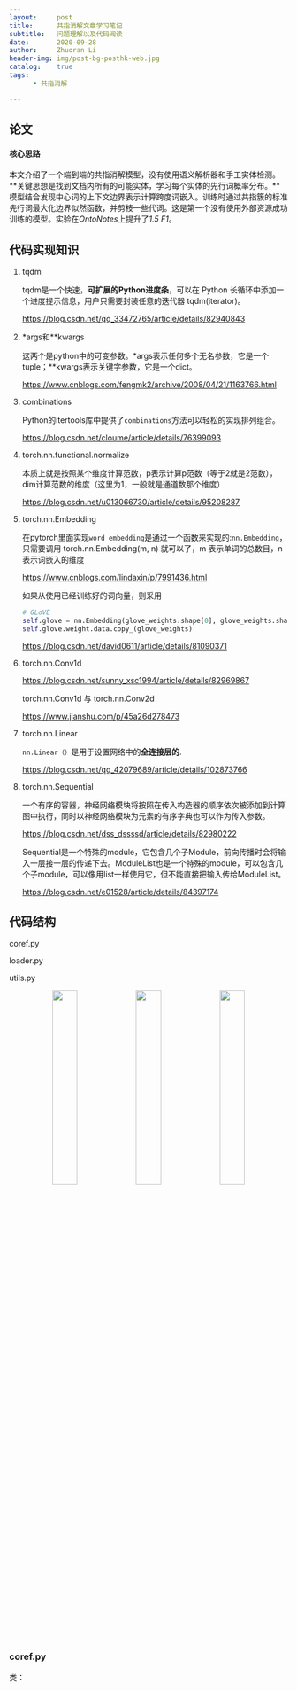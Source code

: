 ```yaml
---
layout:     post
title:      共指消解文章学习笔记
subtitle:   问题理解以及代码阅读
date:       2020-09-28
author:     Zhuoran Li
header-img: img/post-bg-posthk-web.jpg
catalog:    true
tags:
      - 共指消解

---
```


## 论文

#### 核心思路

本文介绍了一个端到端的共指消解模型，没有使用语义解析器和手工实体检测。**关键思想是找到文档内所有的可能实体，学习每个实体的先行词概率分布。**模型结合发现中心词的上下文边界表示计算跨度词嵌入。训练时通过共指簇的标准先行词最大化边界似然函数，并剪枝一些代词。这是第一个没有使用外部资源成功训练的模型。实验在*OntoNotes*上提升了*1.5 F1*。

## 代码实现知识

1. tqdm 

   tqdm是一个快速，**可扩展的Python进度条**，可以在 Python 长循环中添加一个进度提示信息，用户只需要封装任意的迭代器 tqdm(iterator)。

   https://blog.csdn.net/qq_33472765/article/details/82940843

2. *args和**kwargs

   这两个是python中的可变参数。*args表示任何多个无名参数，它是一个tuple；**kwargs表示关键字参数，它是一个dict。

   https://www.cnblogs.com/fengmk2/archive/2008/04/21/1163766.html

3. combinations

   Python的itertools库中提供了`combinations`方法可以轻松的实现排列组合。

   https://blog.csdn.net/cloume/article/details/76399093

4. torch.nn.functional.normalize

   本质上就是按照某个维度计算范数，p表示计算p范数（等于2就是2范数），dim计算范数的维度（这里为1，一般就是通道数那个维度）

   https://blog.csdn.net/u013066730/article/details/95208287

5. torch.nn.Embedding

   在pytorch里面实现`word embedding`是通过一个函数来实现的:`nn.Embedding`，只需要调用 torch.nn.Embedding(m, n) 就可以了，m 表示单词的总数目，n 表示词嵌入的维度

   https://www.cnblogs.com/lindaxin/p/7991436.html

   如果从使用已经训练好的词向量，则采用

   ```python
   # GLoVE
   self.glove = nn.Embedding(glove_weights.shape[0], glove_weights.shape[1])
   self.glove.weight.data.copy_(glove_weights)
   ```

   https://blog.csdn.net/david0611/article/details/81090371

6. torch.nn.Conv1d

   https://blog.csdn.net/sunny_xsc1994/article/details/82969867

   torch.nn.Conv1d 与 torch.nn.Conv2d

   https://www.jianshu.com/p/45a26d278473

7. torch.nn.Linear

   `nn.Linear（）`是用于设置网络中的**全连接层的**.

   https://blog.csdn.net/qq_42079689/article/details/102873766

8. torch.nn.Sequential

   一个有序的容器，神经网络模块将按照在传入构造器的顺序依次被添加到计算图中执行，同时以神经网络模块为元素的有序字典也可以作为传入参数。

   https://blog.csdn.net/dss_dssssd/article/details/82980222

   Sequential是一个特殊的module，它包含几个子Module，前向传播时会将输入一层接一层的传递下去。ModuleList也是一个特殊的module，可以包含几个子module，可以像用list一样使用它，但不能直接把输入传给ModuleList。

   https://blog.csdn.net/e01528/article/details/84397174





## 代码结构

coref.py

loader.py

utils.py

<center class="half">
    <img src="https://lizhuoranget.github.io/images/20200928coref/coref.png" width="30%" ><img src="https://lizhuoranget.github.io/images/20200928coref/loader.png" width="30%" ><img src="https://lizhuoranget.github.io/images/20200928coref/utils.png" width="30%" >
</center>



### coref.py

类：
